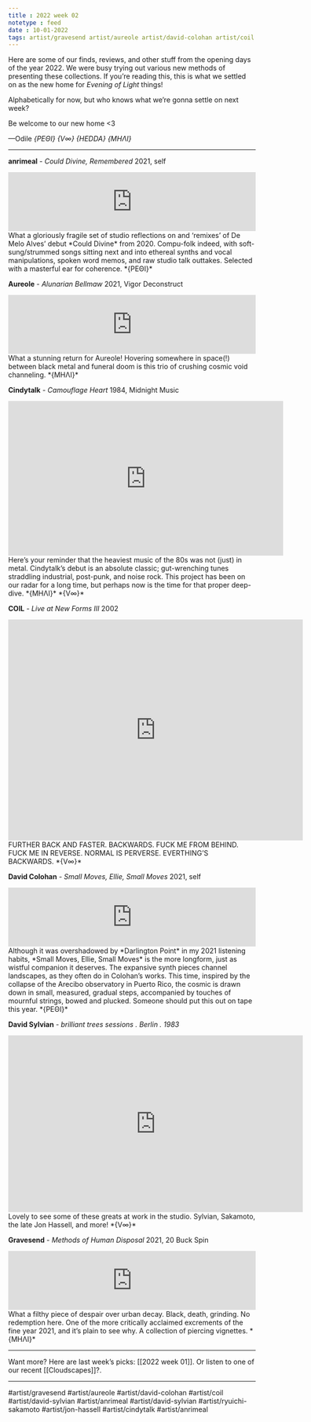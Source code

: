 ```yaml
---
title : 2022 week 02
notetype : feed
date : 10-01-2022
tags: artist/gravesend artist/aureole artist/david-colohan artist/coil artist/anrimeal artist/david-sylvian artist/jon-hassell artist/ryuichi-sakamoto artist/cindytalk artist/anrimeal
---
```


Here are some of our finds, reviews, and other stuff from the opening days of the year 2022. We were busy trying out various new methods of presenting these collections. If you’re reading this, this is what we settled on as the new home for *Evening of Light* things!

Alphabetically for now, but who knows what we’re gonna settle on next week?

Be welcome to our new home <3

—Odile 
*{ΡΕΘΙ}* *{V∞}* *{HEDDA} {ΜΗΛΙ}*

---

**anrimeal** - *Could Divine, Remembered*
2021, self
<iframe style="border: 0; width: 100%; height: 120px;" src="https://bandcamp.com/EmbeddedPlayer/album=3121862617/size=large/bgcol=333333/linkcol=ffffff/tracklist=false/artwork=small/transparent=true/" seamless><a href="https://anrimeal.bandcamp.com/album/could-divine-remembered">Could Divine, Remembered by anrimeal</a></iframe>
What a gloriously fragile set of studio reflections on and ‘remixes’ of De Melo Alves’ debut *Could Divine* from 2020. Compu-folk indeed, with soft-sung/strummed songs sitting next and into ethereal synths and vocal manipulations, spoken word memos, and raw studio talk outtakes. Selected with a masterful ear for coherence.
*{ΡΕΘΙ}*

**Aureole** - *Alunarian Bellmaw*
2021, Vigor Deconstruct
<iframe style="border: 0; width: 100%; height: 120px;" src="https://bandcamp.com/EmbeddedPlayer/album=2844372934/size=large/bgcol=333333/linkcol=ffffff/tracklist=false/artwork=small/transparent=true/" seamless><a href="https://markovsoroka.bandcamp.com/album/alunarian-bellmaw">Alunarian Bellmaw by Aureole</a></iframe>
What a stunning return for Aureole! Hovering somewhere in space(!) between black metal and funeral doom is this trio of crushing cosmic void channeling.
*{ΜΗΛΙ}*

**Cindytalk** - *Camouflage Heart*
1984, Midnight Music
<iframe width="560" height="315" src="https://www.youtube.com/embed/WE2FnT0tt9U" title="YouTube video player" frameborder="0" allow="accelerometer; autoplay; clipboard-write; encrypted-media; gyroscope; picture-in-picture" allowfullscreen></iframe>
Here’s your reminder that the heaviest music of the 80s was not (just) in metal. Cindytalk’s debut is an absolute classic; gut-wrenching tunes straddling industrial, post-punk, and noise rock. This project has been on our radar for a long time, but perhaps now is the time for that proper deep-dive.
*{ΜΗΛΙ}* *{V∞}*

**COIL** - *Live at New Forms III*
2002
<iframe src="https://archive.org/embed/Coil_NewFormsIII_TheateraanhetSpui_DenHaag_TheNetherlands_June72002_EDIT2" width="600" height="450" frameborder="0" webkitallowfullscreen="true" mozallowfullscreen="true" allowfullscreen></iframe>
FURTHER BACK AND FASTER.
BACKWARDS.
FUCK ME FROM BEHIND.
FUCK ME IN REVERSE.
NORMAL IS PERVERSE.
EVERTHING’S BACKWARDS.
*{V∞}*

**David Colohan** - *Small Moves, Ellie, Small Moves*
2021, self
<iframe style="border: 0; width: 100%; height: 120px;" src="https://bandcamp.com/EmbeddedPlayer/album=1361001808/size=large/bgcol=333333/linkcol=e99708/tracklist=false/artwork=small/transparent=true/" seamless><a href="https://davidcolohan.bandcamp.com/album/small-moves-ellie-small-moves">Small Moves, Ellie, Small Moves by David Colohan</a></iframe>
Although it was overshadowed by *Darlington Point* in my 2021 listening habits, *Small Moves, Ellie, Small Moves* is the more longform, just as wistful companion it deserves. The expansive synth pieces channel landscapes, as they often do in Colohan’s works. This time, inspired by the collapse of the Arecibo observatory in Puerto Rico, the cosmic is drawn down in small, measured, gradual steps, accompanied by touches of mournful strings, bowed and plucked. Someone should put this out on tape this year.
*{ΡΕΘΙ}*


**David Sylvian** - *brilliant trees sessions . Berlin . 1983*
<iframe src="https://player.vimeo.com/video/575291448?h=1874bdcf17" width="600" height="360" frameborder="0" allow="autoplay; fullscreen; picture-in-picture" allowfullscreen></iframe>
Lovely to see some of these greats at work in the studio. Sylvian, Sakamoto, the late Jon Hassell, and more!
*{V∞}*


**Gravesend** - *Methods of Human Disposal*
2021, 20 Buck Spin
<iframe style="border: 0; width: 100%; height: 120px;" src="https://bandcamp.com/EmbeddedPlayer/album=3243627637/size=large/bgcol=333333/linkcol=ffffff/tracklist=false/artwork=small/transparent=true/" seamless><a href="https://listen.20buckspin.com/album/methods-of-human-disposal">Methods Of Human Disposal by Gravesend</a></iframe>
What a filthy piece of despair over urban decay. Black, death, grinding. No redemption here. One of the more critically acclaimed excrements of the fine year 2021, and it’s plain to see why. A collection of piercing vignettes.
*{ΜΗΛΙ}*

---

Want more? Here are last week’s picks: [[2022 week 01]]. Or listen to one of our recent [[Cloudscapes]]?.

---

#artist/gravesend #artist/aureole #artist/david-colohan #artist/coil #artist/david-sylvian #artist/anrimeal #artist/david-sylvian #artist/ryuichi-sakamoto #artist/jon-hassell #artist/cindytalk #artist/anrimeal 